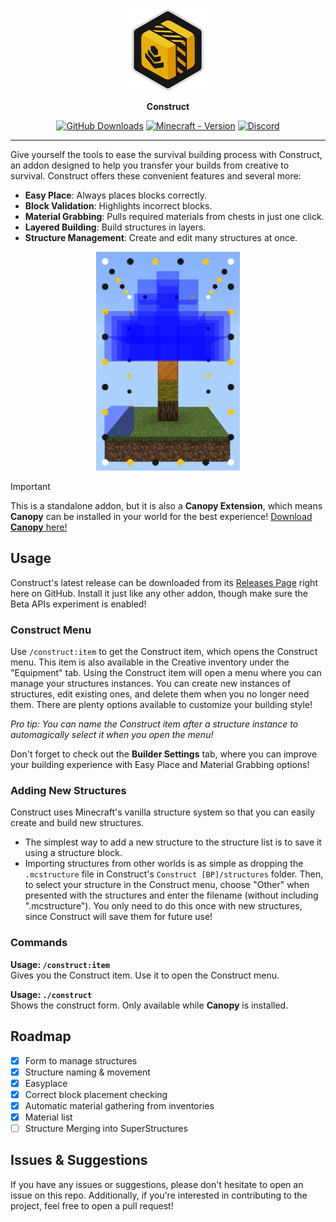 <div align="center">
    <a href="./icon.png">
        <img src="./icon.png" alt="Construct Icon" width="130" height="130">
    </a>
    <p><b>Construct</b></p>

[![GitHub Downloads](https://img.shields.io/github/downloads/ForestOfLight/Construct/total?label=Github%20downloads&logo=github)]([https://](https://github.com/ForestOfLight/Construct/releases))
[![Minecraft - Version](https://img.shields.io/badge/Minecraft-v1.21.80_(Bedrock)-brightgreen)](https://feedback.minecraft.net/hc/en-us/sections/360001186971-Release-Changelogs)
[![Discord](https://badgen.net/discord/members/9KGche8fxm?icon=discord&label=Discord&list=what)](https://discord.gg/9KGche8fxm)
</div>

---

Give yourself the tools to ease the survival building process with Construct, an addon designed to help you transfer your builds from creative to survival. Construct offers these convenient features and several more:

- **Easy Place**: Always places blocks correctly.
- **Block Validation**: Highlights incorrect blocks.
- **Material Grabbing**: Pulls required materials from chests in just one click.
- **Layered Building**: Build structures in layers.
- **Structure Management**: Create and edit many structures at once.

<div align="center">
    <a href="./demo.png">
        <img src="./demo.png" alt="Construct Structure Demo" height="350">
    </a>
</div>

> [!IMPORTANT]
> This is a standalone addon, but it is also a **Canopy Extension**, which means **Canopy** can be installed in your world for the best experience!
> [Download **Canopy** here!](https://github.com/ForestOfLight/Canopy)

## Usage

Construct's latest release can be downloaded from its [Releases Page](https://github.com/ForestOfLight/Construct/releases) right here on GitHub. Install it just like any other addon, though make sure the Beta APIs experiment is enabled!

### Construct Menu

Use `/construct:item` to get the Construct item, which opens the Construct menu. This item is also available in the Creative inventory under the "Equipment" tab. Using the Construct item will open a menu where you can manage your structures instances. You can create new instances of structures, edit existing ones, and delete them when you no longer need them. There are plenty options available to customize your building style!

*Pro tip: You can name the Construct item after a structure instance to automagically select it when you open the menu!*

Don't forget to check out the **Builder Settings** tab, where you can improve your building experience with Easy Place and Material Grabbing options!

### Adding New Structures

Construct uses Minecraft's vanilla structure system so that you can easily create and build new structures.

- The simplest way to add a new structure to the structure list is to save it using a structure block.
- Importing structures from other worlds is as simple as dropping the `.mcstructure` file in Construct's `Construct [BP]/structures` folder. Then, to select your structure in the Construct menu, choose "Other" when presented with the structures and enter the filename (without including ".mcstructure"). You only need to do this once with new structures, since Construct will save them for future use!

### Commands

**Usage: `/construct:item`**  
Gives you the Construct item. Use it to open the Construct menu.

**Usage: `./construct`**  
Shows the construct form. Only available while **Canopy** is installed.

## Roadmap

- [x] Form to manage structures
- [x] Structure naming & movement
- [x] Easyplace
- [x] Correct block placement checking
- [x] Automatic material gathering from inventories
- [x] Material list
- [ ] Structure Merging into SuperStructures

## Issues & Suggestions

If you have any issues or suggestions, please don't hesitate to open an issue on this repo. Additionally, if you're interested in contributing to the project, feel free to open a pull request!
